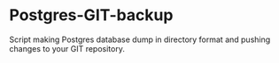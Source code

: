 Postgres-GIT-backup
===================

Script making Postgres database dump in directory format and pushing changes to your GIT repository.
